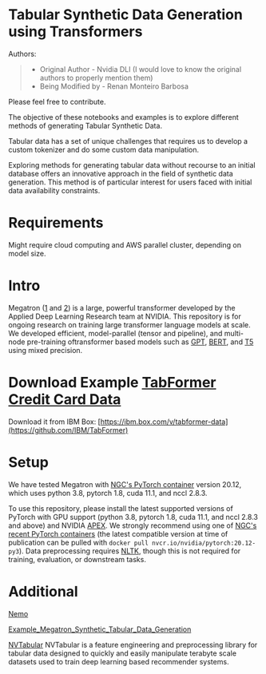 # Tabular Synthetic Data Generation using Transformers

Authors:
> - Original Author - Nvidia DLI (I would love to know the original authors to properly mention them)
> - Being Modified by - Renan Monteiro Barbosa

Please feel free to contribute.

The objective of these notebooks and examples is to explore different methods of generating Tabular Synthetic Data.

Tabular data has a set of unique challenges that requires us to develop a custom tokenizer and do some custom data manipulation.

Exploring methods for generating tabular data without recourse to an initial database offers an innovative approach in the field of synthetic data generation. This method is of particular interest for users faced with initial data availability constraints.

# Requirements
Might require cloud computing and AWS parallel cluster, depending on model size.

# Intro

Megatron ([1](https://arxiv.org/pdf/1909.08053.pdf) and [2](https://arxiv.org/pdf/2104.04473.pdf)) is a large, powerful transformer developed by the Applied Deep Learning Research team at NVIDIA. This repository is for ongoing research on training large transformer language models at scale. We developed efficient, model-parallel (tensor and pipeline), and multi-node pre-training oftransformer based models such as [GPT](https://arxiv.org/abs/2005.14165), [BERT](https://arxiv.org/pdf/1810.04805.pdf), and [T5](https://arxiv.org/abs/1910.10683) using mixed precision.


# Download Example [TabFormer Credit Card Data](https://github.com/IBM/TabFormer)

Download it from IBM Box: [https://ibm.box.com/v/tabformer-data](https://github.com/IBM/TabFormer)

# Setup
We have tested Megatron with [NGC's PyTorch container](https://ngc.nvidia.com/catalog/containers/nvidia:pytorch) version 20.12, which uses python 3.8, pytorch 1.8, cuda 11.1, and nccl 2.8.3.

To use this repository, please install the latest supported versions of PyTorch with GPU support (python 3.8, pytorch 1.8, cuda 11.1, and nccl 2.8.3 and above) and NVIDIA [APEX](https://github.com/NVIDIA/apex#quick-start). We strongly recommend using one of [NGC's recent PyTorch containers](https://ngc.nvidia.com/catalog/containers/nvidia:pytorch) (the latest compatible version at time of publication can be pulled with `docker pull nvcr.io/nvidia/pytorch:20.12-py3`). Data preprocessing requires [NLTK](https://www.nltk.org/install.html), though this is not required for training, evaluation, or downstream tasks.

# Additional

[Nemo](https://github.com/NVIDIA/NeMo/tree/main)

[Example_Megatron_Synthetic_Tabular_Data_Generation](https://github.com/NVIDIA/NeMo/blob/main/tutorials/nlp/Megatron_Synthetic_Tabular_Data_Generation.ipynb)

[NVTabular](https://github.com/NVIDIA-Merlin/NVTabular)
NVTabular is a feature engineering and preprocessing library for tabular data designed to quickly and easily manipulate terabyte scale datasets used to train deep learning based recommender systems.


